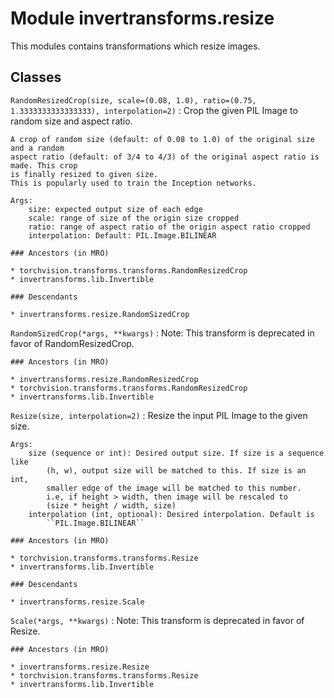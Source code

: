 Module invertransforms.resize
=============================
This modules contains transformations which resize images.

Classes
-------

`RandomResizedCrop(size, scale=(0.08, 1.0), ratio=(0.75, 1.3333333333333333), interpolation=2)`
:   Crop the given PIL Image to random size and aspect ratio.
    
    A crop of random size (default: of 0.08 to 1.0) of the original size and a random
    aspect ratio (default: of 3/4 to 4/3) of the original aspect ratio is made. This crop
    is finally resized to given size.
    This is popularly used to train the Inception networks.
    
    Args:
        size: expected output size of each edge
        scale: range of size of the origin size cropped
        ratio: range of aspect ratio of the origin aspect ratio cropped
        interpolation: Default: PIL.Image.BILINEAR

    ### Ancestors (in MRO)

    * torchvision.transforms.transforms.RandomResizedCrop
    * invertransforms.lib.Invertible

    ### Descendants

    * invertransforms.resize.RandomSizedCrop

`RandomSizedCrop(*args, **kwargs)`
:   Note: This transform is deprecated in favor of RandomResizedCrop.

    ### Ancestors (in MRO)

    * invertransforms.resize.RandomResizedCrop
    * torchvision.transforms.transforms.RandomResizedCrop
    * invertransforms.lib.Invertible

`Resize(size, interpolation=2)`
:   Resize the input PIL Image to the given size.
    
    Args:
        size (sequence or int): Desired output size. If size is a sequence like
            (h, w), output size will be matched to this. If size is an int,
            smaller edge of the image will be matched to this number.
            i.e, if height > width, then image will be rescaled to
            (size * height / width, size)
        interpolation (int, optional): Desired interpolation. Default is
            ``PIL.Image.BILINEAR``

    ### Ancestors (in MRO)

    * torchvision.transforms.transforms.Resize
    * invertransforms.lib.Invertible

    ### Descendants

    * invertransforms.resize.Scale

`Scale(*args, **kwargs)`
:   Note: This transform is deprecated in favor of Resize.

    ### Ancestors (in MRO)

    * invertransforms.resize.Resize
    * torchvision.transforms.transforms.Resize
    * invertransforms.lib.Invertible